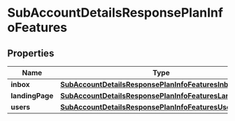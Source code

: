 
# SubAccountDetailsResponsePlanInfoFeatures

## Properties
Name | Type | Description | Notes
------------ | ------------- | ------------- | -------------
**inbox** | [**SubAccountDetailsResponsePlanInfoFeaturesInbox**](SubAccountDetailsResponsePlanInfoFeaturesInbox.md) |  |  [optional]
**landingPage** | [**SubAccountDetailsResponsePlanInfoFeaturesLandingPage**](SubAccountDetailsResponsePlanInfoFeaturesLandingPage.md) |  |  [optional]
**users** | [**SubAccountDetailsResponsePlanInfoFeaturesUsers**](SubAccountDetailsResponsePlanInfoFeaturesUsers.md) |  |  [optional]



